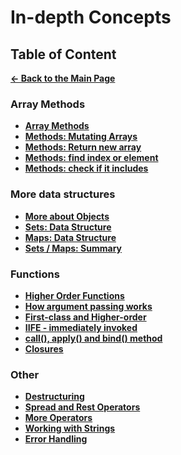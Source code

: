 # In-depth Concepts

## Table of Content

[**&larr; Back to the Main Page**](./../README.md)

<div></div>

### Array Methods

- [**Array Methods**](./array-methods.md)
- [**Methods: Mutating Arrays**](./methods-mutate-array.md)
- [**Methods: Return new array**](./methods-return-array.md)
- [**Methods: find index or element**](./methods-find-array.md)
- [**Methods: check if it includes**](./methods-check-if-includes.md)

<div></div>

### More data structures

- [**More about Objects**](./advanced-objects.md)
- [**Sets: Data Structure**](./sets.md)
- [**Maps: Data Structure**](./maps.md)
- [**Sets / Maps: Summary**](./sets-maps-summary.md)

### Functions

- [**Higher Order Functions**](./higher-order-functions.md)
- [**How argument passing works**](./passing-arguments.md)
- [**First-class and Higher-order**](./first-class-higher-order.md)
- [**IIFE - immediately invoked**](./iife.md)
- [**call(), apply() and bind() method**](./call-apply-bind.md)
- [**Closures**](./closures.md)

<div></div>

### Other

- [**Destructuring**](./destructuring.md)
- [**Spread and Rest Operators**](./spread-rest.md)
- [**More Operators**](./operators.md)
- [**Working with Strings**](./strings.md)
- [**Error Handling**](./error-handling.md)

<div></div>

<br>
